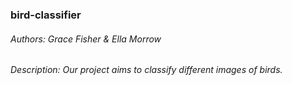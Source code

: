 ### bird-classifier
###### Authors: Grace Fisher & Ella Morrow
###### Description: Our project aims to classify different images of birds. 
